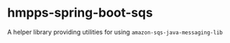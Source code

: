 # hmpps-spring-boot-sqs
A helper library providing utilities for using `amazon-sqs-java-messaging-lib`

